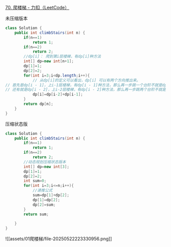 [70. 爬楼梯 - 力扣（LeetCode）](https://leetcode.cn/problems/climbing-stairs/submissions/)

未压缩版本
```java
class Solution {
    public int climbStairs(int n) {
        if(n==1)
            return 1;
        if(n==2)
            return 2;
        //dp[i]： 爬到第i层楼梯，有dp[i]种方法
        int[] dp=new int[n+1];
        dp[1]=1;
        dp[2]=2;
        for(int i=3;i<dp.length;i++){
            // 从dp[i]的定义可以看出，dp[i] 可以有两个方向推出来。
// 首先是dp[i - 1]，上i-1层楼梯，有dp[i - 1]种方法，那么再一步跳一个台阶不就是dp[i]了么。
// 还有就是dp[i - 2]，上i-2层楼梯，有dp[i - 2]种方法，那么再一步跳两个台阶不就是dp[i]了么。
            dp[i]=dp[i-2]+dp[i-1];
        }
        return dp[n];
    }
}
```

压缩状态版
```java
class Solution {
    public int climbStairs(int n) {
        if(n==1)
            return 1;
        if(n==2)
            return 2;
        //动态规划压缩状态版本
        int[] dp=new int[3];
        dp[1]=1;
        dp[2]=2;
        int sum=0;
        for(int i=3;i<=n;i++){
            //递推公式
            sum=dp[1]+dp[2];
            dp[1]=dp[2];
            dp[2]=sum;
        }
        return sum;
        
    }
}
```

![[assets/01爬楼梯/file-20250522223330956.png]]


